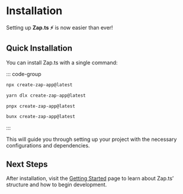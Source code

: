 # Installation

Setting up **Zap.ts ⚡️** is now easier than ever!

## Quick Installation

You can install Zap.ts with a single command:

::: code-group

```bash [npm]
npx create-zap-app@latest
```

```bash [yarn]
yarn dlx create-zap-app@latest
```

```bash [pnpm]
pnpx create-zap-app@latest
```

```bash [bun]
bunx create-zap-app@latest
```

:::

This will guide you through setting up your project with the necessary configurations and dependencies.

## Next Steps

After installation, visit the [Getting Started](/docs/introduction/getting-started) page to learn about Zap.ts’ structure and how to begin development.
